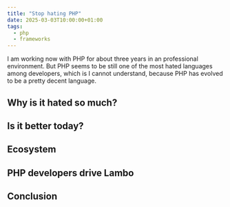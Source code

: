 ```yaml
---
title: "Stop hating PHP"
date: 2025-03-03T10:00:00+01:00
tags:
  - php
  - frameworks
---
```



I am working now with PHP for about three years in an professional environment. But PHP seems to be still one of the most hated languages among developers, which is I cannot understand, 
because PHP has evolved to be a pretty decent language.

## Why is it hated so much?

## Is it better today?

## Ecosystem

## PHP developers drive Lambo

## Conclusion
